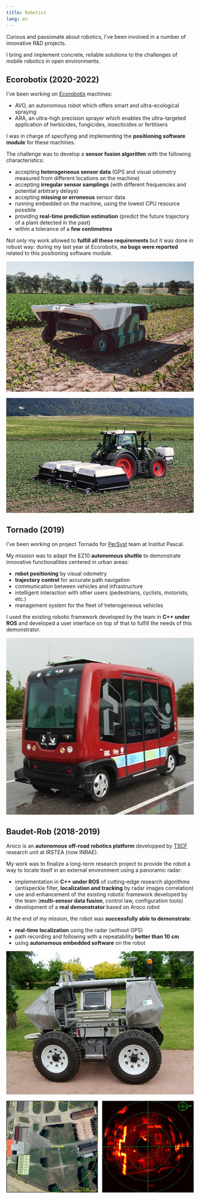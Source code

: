 ```yaml
---
title: Robotics
lang: en
---
```


Curious and passionate about robotics,
I've been involved in a number of innovative R&D projects.

I bring and implement concrete, reliable solutions
to the challenges of mobile robotics in open environments.

## Ecorobotix (2020-2022)

I've been working on [Ecorobotix](https://ecorobotix.com/en/) machines:

* AVO, an autonomous robot which offers smart and ultra-ecological spraying
* ARA, an ultra-high precision sprayer which enables the ultra-targeted application of herbicides,
fungicides, insecticides or fertilisers

I was in charge of specifying and implementing the __positioning software module__ for these machines.

The challenge was to develop a __sensor fusion algorithm__ with the following characteristics:

* accepting __heterogeneous sensor data__ (GPS and visual odometry measured from different locations on the machine)
* accepting __irregular sensor samplings__ (with different frequencies and potential arbitrary delays)
* accepting __missing or erroneous__ sensor data
* running embedded on the machine, using the lowest CPU resource possible
* providing __real-time prediction estimation__ (predict the future trajectory of a plant detected in the past)
* within a tolerance of a __few centimetres__

Not only my work allowed to __fulfill all these requirements__ but it was done in robust way:
during my last year at Ecorobotix, __no bugs were reported__ related to this positioning software module.

![AVO autonomous robot ([source](https://ecorobotix.com/fr/avo/))](images/avo.jpg)

![ARA ultra-high precision sprayer ([source](https://ecorobotix.com/fr/ara/))](images/ara.jpg)

## Tornado (2019)

I've been working on project Tornado for
[PerSyst](http://www.institutpascal.uca.fr/index.php/en/persyst) team at Institut Pascal.

My mission was to adapt the EZ10 __autonomous shuttle__
to demonstrate innovative functionalities centered in urban areas:

* __robot positioning__ by visual odometry
* __trajectory control__ for accurate path navigation
* communication between vehicles and infrastructure
* intelligent interaction with other users (pedestrians, cyclists, motorists, etc.)
* management system for the fleet of heterogeneous vehicles

I used the existing robotic framework developed by the team in __C++ under ROS__
and developed a user interface on top of that to fulfill the needs of this demonstrator.

![EZ10 autonomous shuttle](images/ez10.jpg)

## Baudet-Rob (2018-2019)

Aroco is an __autonomous off-road robotics platform__
developped by [TSCF](https://tscf.clermont.hub.inrae.fr/) research unit at IRSTEA (now INRAE).

My work was to finalize a long-term research project to provide the robot
a way to locate itself in an external environment using a panoramic radar:

* implementation in __C++ under ROS__ of cutting-edge research algorithms
(antispeckle filter, __localization and tracking__ by radar images correlation)
* use and enhancement of the existing robotic framework developed by the team
(__multi-sensor data fusion__, control law, configuration tools)
* development of a __real demonstrator__ based on Aroco robot

At the end of my mission, the robot was __successfully able to demonstrate__:

* __real-time localization__ using the radar (without GPS)
* path recording and following with a repeatability __better than 10 cm__
* using __autonomous embedded software__ on the robot

![Aroco autonomous robot ([source](https://www.agrotechnopole.fr/nos-moyens/robotique-agricole-et-mobilite-off-road/))](images/aroco.jpg)

![Satellite view on the left / radar map on the right (images taken from the [conference paper](https://www.researchgate.net/publication/336133596_Robot_Localization_and_Navigation_with_a_Ground-_Based_Microwave_Radar))](images/radar_map.jpg)
